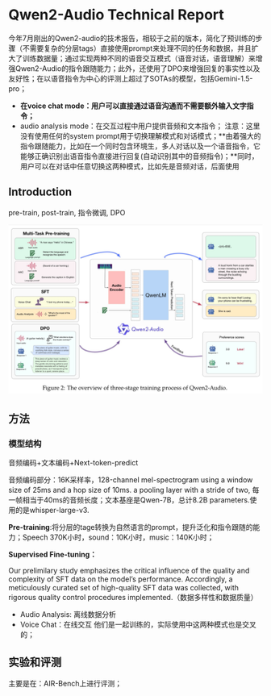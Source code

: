 # Qwen2-Audio Technical Report

今年7月刚出的Qwen2-audio的技术报告，相较于之前的版本，简化了预训练的步骤（不需要复杂的分层tags）直接使用prompt来处理不同的任务和数据，并且扩大了训练数据量；通过实现两种不同的语音交互模式（语音对话，语音理解）来增强Qwen2-Audio的指令跟随能力；此外，还使用了DPO来增强回复的事实性以及友好性；在以语音指令为中心的评测上超过了SOTAs的模型，包括Gemini-1.5-pro；

* **在voice chat mode：用户可以直接通过语音沟通而不需要额外输入文字指令；**
* audio analysis mode：在交互过程中用户提供音频和文本指令；
  注意：这里没有使用任何的system prompt用于切换理解模式和对话模式；**由着强大的指令跟随能力，比如在一个同时包含环境生，多人对话以及一个语音指令，它能够正确识别出语音指令直接进行回复(自动识别其中的音频指令)；**同时，用户可以在对话中任意切换这两种模式，比如先是音频对话，后面使用

## Introduction

pre-train, post-train, 指令微调, DPO

![image.png](assets/qwen_audio2_train_stages.png)

## 方法

### 模型结构

音频编码+文本编码+Next-token-predict

音频编码部分：16K采样率，128-channel mel-spectrogram using a window size of 25ms and a hop size of 10ms. a pooling layer with a stride of two, 每一帧相当于40ms的音频长度；文本基座是Qwen-7B，总计8.2B parameters.使用的是whisper-large-v3.

**Pre-training**:将分层的tage转换为自然语言的prompt，提升泛化和指令跟随的能力；Speech 370K小时，sound：10K小时，music：140K小时；

**Supervised Fine-tuning：**

Our prelimilary study emphasizes the critical influence of the quality and complexity of SFT data on the model’s performance. Accordingly, a meticulously curated set of high-quality SFT data was collected, with rigorous quality control procedures implemented.（数据多样性和数据质量）

* Audio Analysis: 离线数据分析
* Voice Chat：在线交互
  他们是一起训练的，实际使用中这两种模式也是交叉的；

## 实验和评测

主要是在：AIR-Bench上进行评测；
